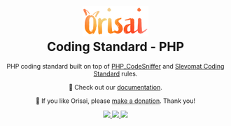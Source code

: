 <h1 align="center">
	<img src="https://github.com/orisai/.github/blob/main/images/repo_title.png?raw=true" alt="Orisai"/>
	<br/>
	Coding Standard - PHP
</h1>

<p align="center">
    PHP coding standard built on top of <a href="https://github.com/squizlabs/PHP_CodeSniffer">PHP_CodeSniffer</a>
    and <a href="https://github.com/slevomat/coding-standard">Slevomat Coding Standard</a> rules.
</p>

<p align="center">
	📄 Check out our <a href="docs/README.md">documentation</a>.
</p>

<p align="center">
	💸 If you like Orisai, please <a href="https://orisai.dev/sponsor">make a donation</a>. Thank you!
</p>

<p align="center">
	<a href="https://packagist.org/packages/orisai/auth">
		<img src="https://badgen.net/packagist/dt/orisai/coding-standard?cache=3600">
	</a>
	<a href="https://packagist.org/packages/orisai/auth">
		<img src="https://badgen.net/packagist/v/orisai/coding-standard?cache=3600">
	</a>
	<a href="https://choosealicense.com/licenses/mpl-2.0/">
		<img src="https://badgen.net/badge/license/MPL-2.0/blue?cache=3600">
	</a>
<p>

##

